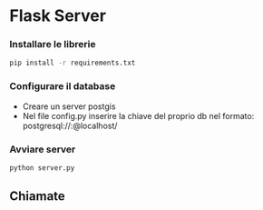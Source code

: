 # Flask Server
### Installare le librerie
```sh
pip install -r requirements.txt
```
### Configurare il database
- Creare un server postgis
- Nel file config.py inserire la chiave del proprio db nel formato: postgresql://<UTENTE>:<PASSWORD>@localhost/<NOMEDB>

### Avviare server
```sh
python server.py
```

## Chiamate